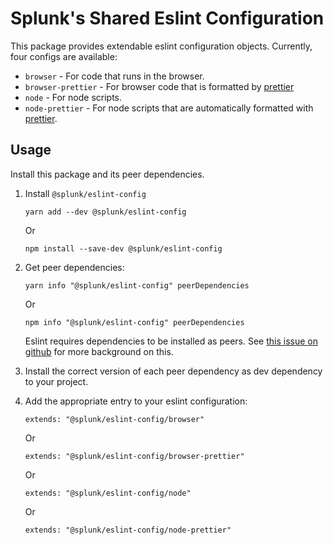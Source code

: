 # Splunk's Shared Eslint Configuration

This package provides extendable eslint configuration objects. Currently, four configs are available:

* `browser` - For code that runs in the browser.
* `browser-prettier` - For browser code that is formatted by [prettier](https://github.com/prettier/prettier)
* `node` - For node scripts.
* `node-prettier` - For node scripts that are automatically formatted with [prettier](https://github.com/prettier/prettier).

## Usage

Install this package and its peer dependencies.

1. Install `@splunk/eslint-config`
    ```
    yarn add --dev @splunk/eslint-config
    ```
    Or
    ```
    npm install --save-dev @splunk/eslint-config
    ```

2. Get peer dependencies:
    ```
    yarn info "@splunk/eslint-config" peerDependencies
    ```
    Or
    ```
    npm info "@splunk/eslint-config" peerDependencies
    ```

    Eslint requires dependencies to be installed as peers. See [this issue on github](https://github.com/eslint/eslint/issues/3458) for more background on this.
3. Install the correct version of each peer dependency as dev dependency to your project.

4. Add the appropriate entry to your eslint configuration:
    ```
    extends: "@splunk/eslint-config/browser"
    ```
    Or
    ```
    extends: "@splunk/eslint-config/browser-prettier"
    ```
    Or
    ```
    extends: "@splunk/eslint-config/node"
    ```
    Or
    ```
    extends: "@splunk/eslint-config/node-prettier"
    ```
